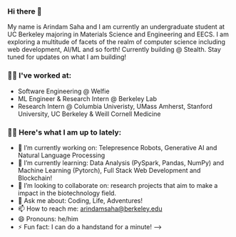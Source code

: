 ### Hi there 👋

My name is Arindam Saha and I am currently an undergraduate student at UC Berkeley majoring in Materials Science and Engineering and EECS. I am exploring a multitude of facets of the realm of computer science including web development, AI/ML and so forth! Currently building @ Stealth. Stay tuned for updates on what I am building!

### 👨‍🔬 I've worked at:

- Software Engineering @ Welfie
- ML Engineer & Research Intern @ Berkeley Lab
- Research Intern @ Columbia Univeristy, UMass Amherst, Stanford University, UC Berkeley & Weill Cornell Medicine

### 👨‍💻 Here's what I am up to lately:

- 🔭 I’m currently working on: Telepresence Robots, Generative AI and Natural Language Processing 
- 🌱 I’m currently learning: Data Analysis (PySpark, Pandas, NumPy) and Machine Learning (Pytorch), Full Stack Web Development and Blockchain!
- 👯 I’m looking to collaborate on: research projects that aim to make a impact in the biotechnology field.
- 💬 Ask me about: Coding, Life, Adventures!
- 📫 How to reach me: arindamsaha@berkeley.edu
- 😄 Pronouns: he/him
- ⚡ Fun fact: I can do a handstand for a minute!
-->


<!--
**arindamsaha282/arindamsaha282** is a ✨ _special_ ✨ repository because its `README.md` (this file) appears on your GitHub profile.

### My name is Arindam Saha and I am currently an undergraduate student at UC Berkeley majoring in Materials Science and Engineering and EECS. I am exploring a multitude of facets of the realm of computer science including web development, AI/ML and so forth! Feel free to explore some project's I've been working on the past couple of years!


